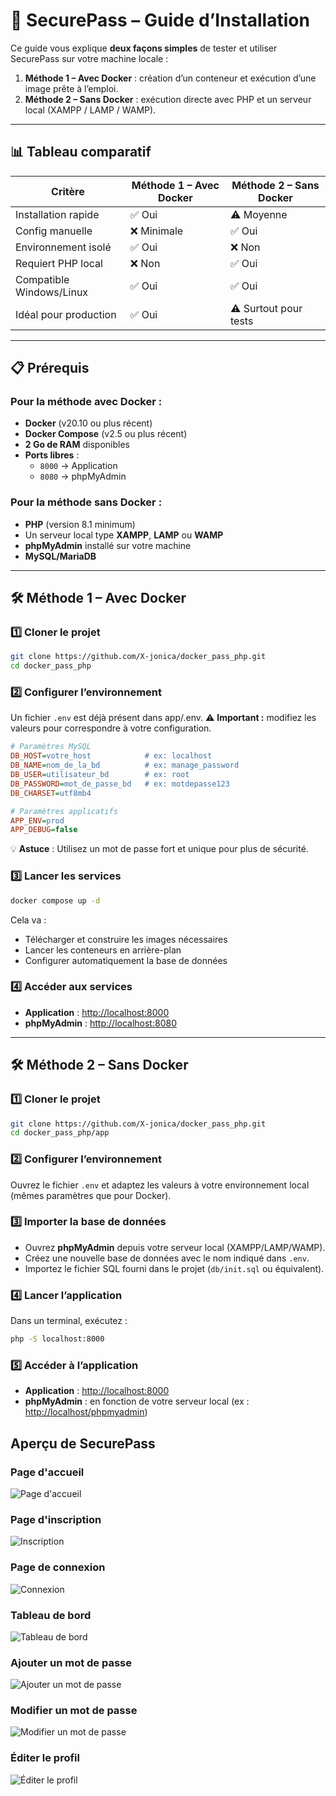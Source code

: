 # 🚀 SecurePass – Guide d’Installation

Ce guide vous explique **deux façons simples** de tester et utiliser SecurePass sur votre machine locale :

1. **Méthode 1 – Avec Docker** : création d’un conteneur et exécution d’une image prête à l’emploi.
2. **Méthode 2 – Sans Docker** : exécution directe avec PHP et un serveur local (XAMPP / LAMP / WAMP).

---

## 📊 Tableau comparatif

| Critère                  | Méthode 1 – Avec Docker | Méthode 2 – Sans Docker |
| ------------------------ | ----------------------- | ----------------------- |
| Installation rapide      | ✅ Oui                  | ⚠️ Moyenne              |
| Config manuelle          | ❌ Minimale             | ✅ Oui                  |
| Environnement isolé      | ✅ Oui                  | ❌ Non                  |
| Requiert PHP local       | ❌ Non                  | ✅ Oui                  |
| Compatible Windows/Linux | ✅ Oui                  | ✅ Oui                  |
| Idéal pour production    | ✅ Oui                  | ⚠️ Surtout pour tests   |

---

## 📋 Prérequis

### Pour la méthode avec Docker :

- **Docker** (v20.10 ou plus récent)
- **Docker Compose** (v2.5 ou plus récent)
- **2 Go de RAM** disponibles
- **Ports libres** :
  - `8000` → Application
  - `8080` → phpMyAdmin

### Pour la méthode sans Docker :

- **PHP** (version 8.1 minimum)
- Un serveur local type **XAMPP**, **LAMP** ou **WAMP**
- **phpMyAdmin** installé sur votre machine
- **MySQL/MariaDB**

---

## 🛠️ Méthode 1 – Avec Docker

### 1️⃣ Cloner le projet

```bash
git clone https://github.com/X-jonica/docker_pass_php.git
cd docker_pass_php
```

### 2️⃣ Configurer l’environnement

Un fichier `.env` est déjà présent dans app/.env.
⚠️ **Important :** modifiez les valeurs pour correspondre à votre configuration.

```ini
# Paramètres MySQL
DB_HOST=votre_host            # ex: localhost
DB_NAME=nom_de_la_bd          # ex: manage_password
DB_USER=utilisateur_bd        # ex: root
DB_PASSWORD=mot_de_passe_bd   # ex: motdepasse123
DB_CHARSET=utf8mb4

# Paramètres applicatifs
APP_ENV=prod
APP_DEBUG=false
```

💡 **Astuce** : Utilisez un mot de passe fort et unique pour plus de sécurité.

### 3️⃣ Lancer les services

```bash
docker compose up -d
```

Cela va :

- Télécharger et construire les images nécessaires
- Lancer les conteneurs en arrière-plan
- Configurer automatiquement la base de données

### 4️⃣ Accéder aux services

- **Application** : [http://localhost:8000](http://localhost:8000)
- **phpMyAdmin** : [http://localhost:8080](http://localhost:8080)

---

## 🛠️ Méthode 2 – Sans Docker

### 1️⃣ Cloner le projet

```bash
git clone https://github.com/X-jonica/docker_pass_php.git
cd docker_pass_php/app
```

### 2️⃣ Configurer l’environnement

Ouvrez le fichier `.env` et adaptez les valeurs à votre environnement local (mêmes paramètres que pour Docker).

### 3️⃣ Importer la base de données

- Ouvrez **phpMyAdmin** depuis votre serveur local (XAMPP/LAMP/WAMP).
- Créez une nouvelle base de données avec le nom indiqué dans `.env`.
- Importez le fichier SQL fourni dans le projet (`db/init.sql` ou équivalent).

### 4️⃣ Lancer l’application

Dans un terminal, exécutez :

```bash
php -S localhost:8000
```

### 5️⃣ Accéder à l’application

- **Application** : [http://localhost:8000](http://localhost:8000)
- **phpMyAdmin** : en fonction de votre serveur local (ex : [http://localhost/phpmyadmin](http://localhost/phpmyadmin))

## Aperçu de SecurePass

### Page d'accueil

![Page d'accueil](app/demo/SecurePass-Home.png)

### Page d'inscription

![Inscription](app/demo/Inscription-SecurePass.png)

### Page de connexion

![Connexion](app/demo/Connexion-SecurePass.png)

### Tableau de bord

![Tableau de bord](app/demo/Tableau-de-bord-SecurePass.png)

### Ajouter un mot de passe

![Ajouter un mot de passe](app/demo/Ajouter-un-mot-de-passe-SecurePass.png)

### Modifier un mot de passe

![Modifier un mot de passe](app/demo/Modifier-mot-de-passe-SecurePass.png)

### Éditer le profil

![Éditer le profil](app/demo/Éditer-le-profil-SecurePass.png)
